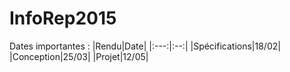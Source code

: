 # InfoRep2015

Dates importantes :
|Rendu|Date|
|:---:|:--:|
|Spécifications|18/02|
|Conception|25/03|
|Projet|12/05|
